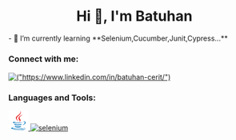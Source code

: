<h1 align="center">Hi 👋, I'm Batuhan</h1>
- 🌱 I’m currently learning **Selenium,Cucumber,Junit,Cypress...**

<h3 align="left">Connect with me:</h3>
<p align="left">
<a href="https://linkedin.com/in/https://www.linkedin.com/in/batuhan-cerit-b5690a1b5/" target="blank"><img align="center" src="https://raw.githubusercontent.com/rahuldkjain/github-profile-readme-generator/master/src/images/icons/Social/linked-in-alt.svg"
 alt=("https://www.linkedin.com/in/batuhan-cerit/") height="30" width="40" /></a>
  
</p>

<h3 align="left">Languages and Tools:</h3>
<p align="left"> <a href="https://www.java.com" target="_blank" rel="noreferrer"> <img src="https://raw.githubusercontent.com/devicons/devicon/master/icons/java/java-original.svg" alt="java" width="40" height="40"/> </a> <a href="https://www.selenium.dev" target="_blank" rel="noreferrer"> <img src="https://raw.githubusercontent.com/detain/svg-logos/780f25886640cef088af994181646db2f6b1a3f8/svg/selenium-logo.svg" alt="selenium" width="40" height="40"/> </a> </p>
